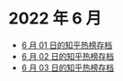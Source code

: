 # 2022 年 6 月

+ [6 月 01 日的知乎热榜存档](/2022-6/01)
+ [6 月 02 日的知乎热榜存档](/2022-6/02)
+ [6 月 03 日的知乎热榜存档](/2022-6/03)

